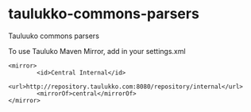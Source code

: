 taulukko-commons-parsers
========================

Tauluuko commons parsers

To use Tauluko Maven Mirror, add in your settings.xml

	<mirror>
			<id>Central Internal</id>
			<url>http://repository.taulukko.com:8080/repository/internal</url>
			<mirrorOf>central</mirrorOf>
	</mirror>